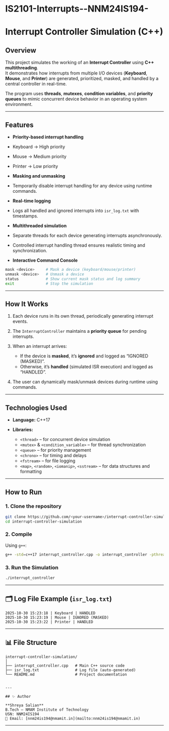 # IS2101-Interrupts--NNM24IS194-

#  Interrupt Controller Simulation (C++)

##  Overview
This project simulates the working of an **Interrupt Controller** using **C++ multithreading**.  
It demonstrates how interrupts from multiple I/O devices (**Keyboard**, **Mouse**, and **Printer**) are generated, prioritized, masked, and handled by a central controller in real-time.

The program uses **threads**, **mutexes**, **condition variables**, and **priority queues** to mimic concurrent device behavior in an operating system environment.

---

##  Features

-  **Priority-based interrupt handling**
  - Keyboard → High priority  
  - Mouse → Medium priority  
  - Printer → Low priority  

-  **Masking and unmasking**
  - Temporarily disable interrupt handling for any device using runtime commands.

-  **Real-time logging**
  - Logs all handled and ignored interrupts into `isr_log.txt` with timestamps.

-  **Multithreaded simulation**
  - Separate threads for each device generating interrupts asynchronously.
  - Controlled interrupt handling thread ensures realistic timing and synchronization.

-  **Interactive Command Console**
  ```bash
  mask <device>     # Mask a device (keyboard/mouse/printer)
  unmask <device>   # Unmask a device
  status            # Show current mask status and log summary
  exit              # Stop the simulation
````

---

##  How It Works

1. Each device runs in its own thread, periodically generating interrupt events.
2. The `InterruptController` maintains a **priority queue** for pending interrupts.
3. When an interrupt arrives:

   * If the device is **masked**, it’s **ignored** and logged as “IGNORED (MASKED)”.
   * Otherwise, it’s **handled** (simulated ISR execution) and logged as “HANDLED”.
4. The user can dynamically mask/unmask devices during runtime using commands.

---

##  Technologies Used

* **Language:** C++17
* **Libraries:**

  * `<thread>` – for concurrent device simulation
  * `<mutex>` & `<condition_variable>` – for thread synchronization
  * `<queue>` – for priority management
  * `<chrono>` – for timing and delays
  * `<fstream>` – for file logging
  * `<map>`, `<random>`, `<iomanip>`, `<sstream>` – for data structures and formatting

---

##  How to Run

### **1. Clone the repository**

```bash
git clone https://github.com/<your-username>/interrupt-controller-simulation.git
cd interrupt-controller-simulation
```

### **2. Compile**

Using `g++`:

```bash
g++ -std=c++17 interrupt_controller.cpp -o interrupt_controller -pthread
```

### **3. Run the Simulation**

```bash
./interrupt_controller
```

---

## 🗂️ Log File Example (`isr_log.txt`)

```text
2025-10-30 15:23:18 | Keyboard | HANDLED
2025-10-30 15:23:19 | Mouse | IGNORED (MASKED)
2025-10-30 15:23:22 | Printer | HANDLED
```

---

## 📊 File Structure

```
interrupt-controller-simulation/
│
├── interrupt_controller.cpp   # Main C++ source code
├── isr_log.txt                # Log file (auto-generated)
└── README.md                  # Project documentation
```

```

---

## ✨ Author

**Shreya Salian**
B.Tech – NMAM Institute of Technology
USN: NNM24IS194
📧 Email: [nnm24is194@nmamit.in](mailto:nnm24is194@nmamit.in)

```

---



